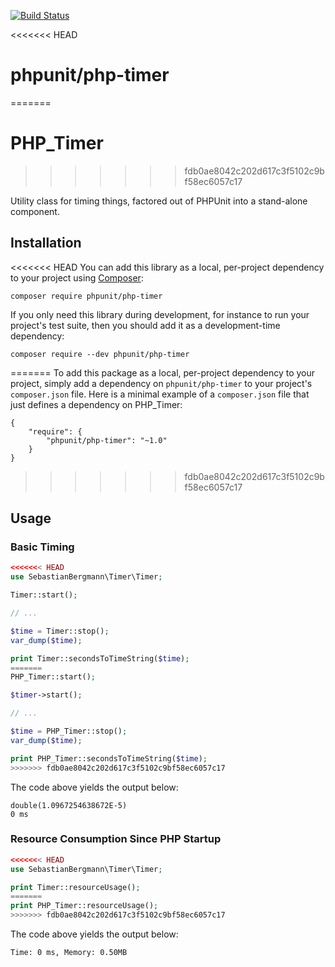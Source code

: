[![Build Status](https://travis-ci.org/sebastianbergmann/php-timer.svg?branch=master)](https://travis-ci.org/sebastianbergmann/php-timer)

<<<<<<< HEAD
# phpunit/php-timer
=======
# PHP_Timer
>>>>>>> fdb0ae8042c202d617c3f5102c9bf58ec6057c17

Utility class for timing things, factored out of PHPUnit into a stand-alone component.

## Installation

<<<<<<< HEAD
You can add this library as a local, per-project dependency to your project using [Composer](https://getcomposer.org/):

    composer require phpunit/php-timer

If you only need this library during development, for instance to run your project's test suite, then you should add it as a development-time dependency:

    composer require --dev phpunit/php-timer
=======
To add this package as a local, per-project dependency to your project, simply add a dependency on `phpunit/php-timer` to your project's `composer.json` file. Here is a minimal example of a `composer.json` file that just defines a dependency on PHP_Timer:

    {
        "require": {
            "phpunit/php-timer": "~1.0"
        }
    }
>>>>>>> fdb0ae8042c202d617c3f5102c9bf58ec6057c17

## Usage

### Basic Timing

```php
<<<<<<< HEAD
use SebastianBergmann\Timer\Timer;

Timer::start();

// ...

$time = Timer::stop();
var_dump($time);

print Timer::secondsToTimeString($time);
=======
PHP_Timer::start();

$timer->start();

// ...

$time = PHP_Timer::stop();
var_dump($time);

print PHP_Timer::secondsToTimeString($time);
>>>>>>> fdb0ae8042c202d617c3f5102c9bf58ec6057c17
```

The code above yields the output below:

    double(1.0967254638672E-5)
    0 ms

### Resource Consumption Since PHP Startup

```php
<<<<<<< HEAD
use SebastianBergmann\Timer\Timer;

print Timer::resourceUsage();
=======
print PHP_Timer::resourceUsage();
>>>>>>> fdb0ae8042c202d617c3f5102c9bf58ec6057c17
```

The code above yields the output below:

    Time: 0 ms, Memory: 0.50MB
